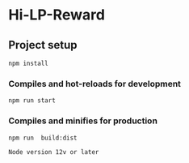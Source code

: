 # Hi-LP-Reward

## Project setup
```
npm install
```

### Compiles and hot-reloads for development
```
npm run start 
```

### Compiles and minifies for production
```
npm run  build:dist
```

```
Node version 12v or later
```